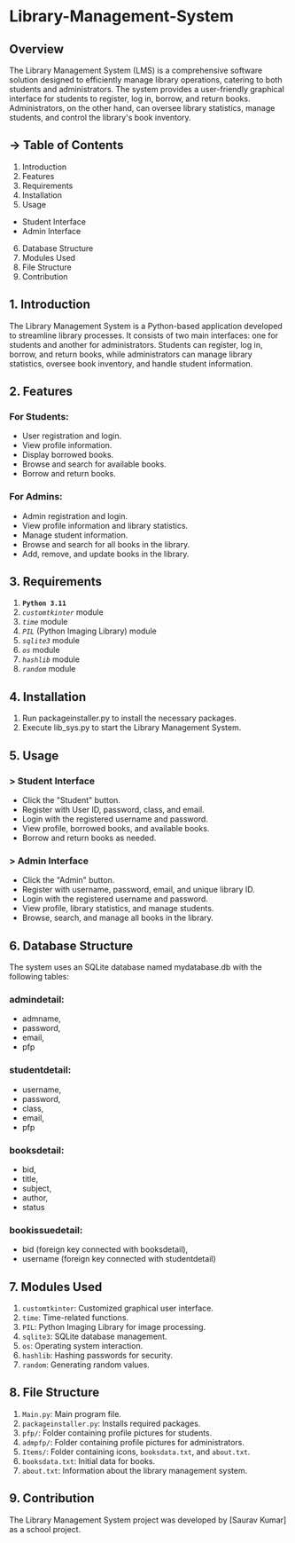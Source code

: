 # Library-Management-System 

## Overview
The Library Management System (LMS) is a comprehensive software solution designed to efficiently manage library 
operations, catering to both students and administrators. The system provides a user-friendly graphical interface for 
students to register, log in, borrow, and return books. Administrators, on the other hand, can oversee library 
statistics, manage students, and control the library's book inventory.

## ->  Table of Contents
1.  Introduction
2.  Features
3.  Requirements
4.  Installation
5.  Usage
  *  Student Interface
  *  Admin Interface
6.  Database Structure
7.  Modules Used
8.  File Structure
9.  Contribution

##  1.  Introduction
The Library Management System is a Python-based application developed to streamline library processes. It consists of 
two main interfaces: one for students and another for administrators. Students can register, log in, borrow, and 
return books, while administrators can manage library statistics, oversee book inventory, and handle student 
information.

##  2.  Features
### For Students:
*  User registration and login.
*  View profile information.
*  Display borrowed books.
*  Browse and search for available books.
*  Borrow and return books.

### For Admins:
*  Admin registration and login.
*  View profile information and library statistics.
*  Manage student information.
*  Browse and search for all books in the library.
*  Add, remove, and update books in the library.

##  3.  Requirements
1. **`Python 3.11`**
2. *`customtkinter`* module
3. *`time`* module
4. *`PIL`* (Python Imaging Library) module
5. *`sqlite3`* module
6. *`os`* module
7. *`hashlib`* module
8. *`random`* module

##  4.  Installation
1. Run packageinstaller.py to install the necessary packages.
2. Execute lib_sys.py to start the Library Management System.

##  5.  Usage
### > Student Interface
* Click the "Student" button.
* Register with User ID, password, class, and email.
* Login with the registered username and password.
* View profile, borrowed books, and available books.
* Borrow and return books as needed.

### > Admin Interface
* Click the "Admin" button.
* Register with username, password, email, and unique library ID.
* Login with the registered username and password.
* View profile, library statistics, and manage students.
* Browse, search, and manage all books in the library.

##  6.  Database Structure
The system uses an SQLite database named mydatabase.db with the following tables:

### admindetail:
- admname,
- password,
- email,
- pfp 

### studentdetail:
- username,
- password,
- class,
- email,
- pfp 

### booksdetail:
- bid,
- title,
- subject,
- author,
- status 

### bookissuedetail:
- bid (foreign key connected with booksdetail),
- username (foreign key connected with studentdetail)

##  7.  Modules Used
1. `customtkinter`: Customized graphical user interface.
2. `time`: Time-related functions.
3. `PIL`: Python Imaging Library for image processing.
4. `sqlite3`: SQLite database management.
5. `os`: Operating system interaction.
6. `hashlib`: Hashing passwords for security.
7. `random`: Generating random values.

##  8.  File Structure
1. `Main.py`: Main program file.
2. `packageinstaller.py`: Installs required packages.
3. `pfp/`: Folder containing profile pictures for students.
4. `admpfp/`: Folder containing profile pictures for administrators.
5. `Items/`: Folder containing icons, `booksdata.txt`, and `about.txt`.
6. `booksdata.txt`: Initial data for books.
7. `about.txt`: Information about the library management system.

##  9.  Contribution
The Library Management System project was developed by 
[Saurav Kumar]
as a school project.

